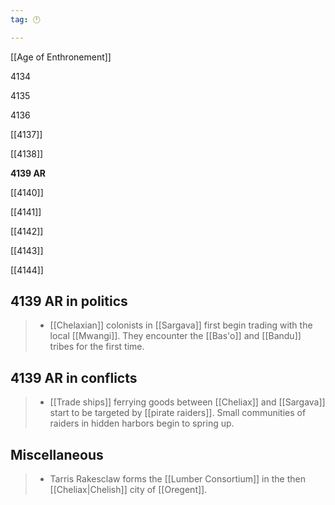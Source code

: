 ```yaml
---
tag: 🕛

---
```

[[Age of Enthronement]]


4134

4135

4136

[[4137]]

[[4138]]

**4139 AR**

[[4140]]

[[4141]]

[[4142]]

[[4143]]

[[4144]]



## 4139 AR in politics

>  - [[Chelaxian]] colonists in [[Sargava]] first begin trading with the local [[Mwangi]].  They encounter the [[Bas'o]] and [[Bandu]] tribes for the first time.


## 4139 AR in conflicts

>  - [[Trade ships]] ferrying goods between [[Cheliax]] and [[Sargava]] start to be targeted by [[pirate raiders]]. Small communities of raiders in hidden harbors begin to spring up.


## Miscellaneous

>  - Tarris Rakesclaw forms the [[Lumber Consortium]] in the then [[Cheliax|Chelish]] city of [[Oregent]].






